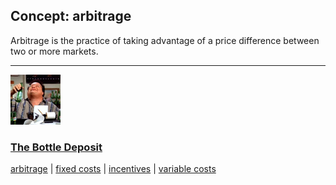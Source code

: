 ## Concept: arbitrage

Arbitrage is the practice of taking advantage of a price difference between two or more markets.

<hr>
<div class="clip-listing">
<img src="media/icons/bottle_deposit.jpg" alt="The Bottle Deposit icon">

### [The Bottle Deposit](../../clip/76/)

[arbitrage](/concept/arbitrage/) | [fixed costs](/concept/fixed-costs/) | [incentives](/concept/incentives/) | [variable costs](/concept/variable-costs/)
</div>


